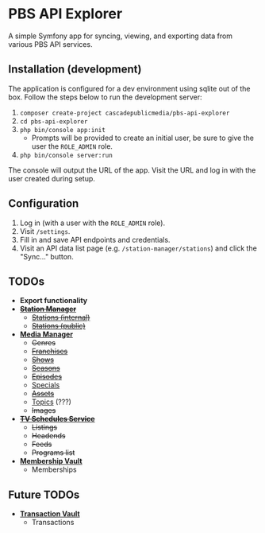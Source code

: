 # PBS API Explorer

A simple Symfony app for syncing, viewing, and exporting data from various PBS 
API services.

## Installation (development)

The application is configured for a dev environment using sqlite out of the box.
Follow the steps below to run the development server:

1. `composer create-project cascadepublicmedia/pbs-api-explorer`
1. `cd pbs-api-explorer`
1. `php bin/console app:init`
    * Prompts will be provided to create an initial user, be sure to give the 
    user the `ROLE_ADMIN` role.
1. `php bin/console server:run`

The console will output the URL of the app. Visit the URL and log in with the 
user created during setup.

## Configuration

1. Log in (with a user with the `ROLE_ADMIN` role).
1. Visit `/settings`.
1. Fill in and save API endpoints and credentials.
1. Visit an API data list page (e.g. `/station-manager/stations`) and click the
"Sync..." button.

## TODOs

* **Export functionality**
* [~~**Station Manager**~~](https://docs.pbs.org/display/SMA)
    * [~~Stations (internal)~~](https://docs.pbs.org/display/SM/Station+Manager+Internal+API)
    * [~~Stations (public)~~](https://docs.pbs.org/display/SM/Station+Manager+Public+API)
* [**Media Manager**](https://docs.pbs.org/display/CDA)
    * ~~Genres~~
    * [~~Franchises~~](https://docs.pbs.org/display/CDA/Franchises)
    * [~~Shows~~](https://docs.pbs.org/display/CDA/Shows)
    * [~~Seasons~~](https://docs.pbs.org/display/CDA/Seasons)
    * [~~Episodes~~](https://docs.pbs.org/display/CDA/Episodes)
    * [Specials](https://docs.pbs.org/display/CDA/Specials)
    * [~~Assets~~](https://docs.pbs.org/display/CDA/Assets)
    * [Topics](https://docs.pbs.org/display/CDA/Topics) (???)
    * ~~Images~~
* [~~**TV Schedules Service**~~](https://docs.pbs.org/display/tvsapi)
    * ~~Listings~~
    * ~~Headends~~
    * ~~Feeds~~
    * ~~Programs list~~
* [**Membership Vault**](https://docs.pbs.org/display/MV/Membership+Vault+API)
    * Memberships
    
## Future TODOs

* [**Transaction Vault**](https://docs.pbs.org/display/TVA/Transaction+Vault+API)
    * Transactions
